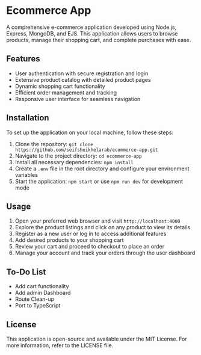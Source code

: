 # Ecommerce App

A comprehensive e-commerce application developed using Node.js, Express, MongoDB, and EJS. This application allows users to browse products, manage their shopping cart, and complete purchases with ease.

## Features

* User authentication with secure registration and login
* Extensive product catalog with detailed product pages
* Dynamic shopping cart functionality
* Efficient order management and tracking
* Responsive user interface for seamless navigation

## Installation

To set up the application on your local machine, follow these steps:

1. Clone the repository: `git clone https://github.com/seifsheikhelarab/ecommerce-app.git`
2. Navigate to the project directory: `cd ecommerce-app`
3. Install all necessary dependencies: `npm install`
4. Create a `.env` file in the root directory and configure your environment variables
5. Start the application: `npm start` or use `npm run dev` for development mode

## Usage

1. Open your preferred web browser and visit `http://localhost:4000`
2. Explore the product listings and click on any product to view its details
3. Register as a new user or log in to access additional features
4. Add desired products to your shopping cart
5. Review your cart and proceed to checkout to place an order
6. Manage your account and track your orders through the user dashboard

## To-Do List

* Add cart functionality
* Add admin Dashboard
* Route Clean-up
* Port to TypeScript

## License

This application is open-source and available under the MIT License. For more information, refer to the LICENSE file.

